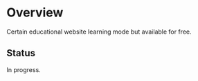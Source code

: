 # Overview
Certain educational website learning mode but available for free. 

## Status
In progress.
